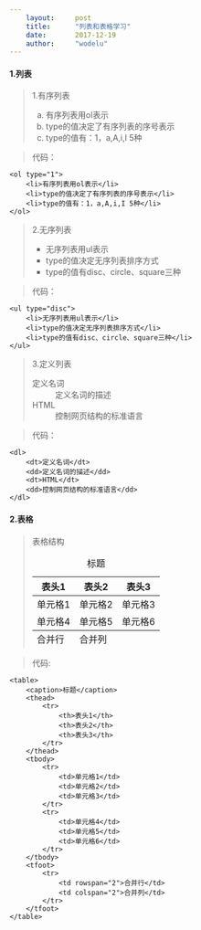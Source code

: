 ```yaml
---
	layout:		post
	title:		"列表和表格学习"
	date:		2017-12-19
	author:		"wodelu"
---
```


#### 1.列表

> 1.有序列表
	<ol type="a">
		<li>有序列表用ol表示</li>
		<li>type的值决定了有序列表的序号表示</li>
		<li>type的值有：1，a,A,i,I 5种</li>
	</ol>

> 代码：

	<ol type="1">
		<li>有序列表用ol表示</li>
		<li>type的值决定了有序列表的序号表示</li>
		<li>type的值有：1，a,A,i,I 5种</li>
	</ol>

> 2.无序列表
	<ul type="square">
		<li>无序列表用ul表示</li>
		<li>type的值决定无序列表排序方式</li>
		<li>type的值有disc、circle、square三种</li>
	</ul>

> 代码：

	<ul type="disc">
		<li>无序列表用ul表示</li>
		<li>type的值决定无序列表排序方式</li>
		<li>type的值有disc、circle、square三种</li>
	</ul>

> 3.定义列表
	<dl>
		<dt>定义名词</dt>
		<dd>定义名词的描述</dd>
		<dt>HTML</dt>
		<dd>控制网页结构的标准语言</dd>
	</dl>

> 代码：

	<dl>
		<dt>定义名词</dt>
		<dd>定义名词的描述</dd>
		<dt>HTML</dt>
		<dd>控制网页结构的标准语言</dd>
	</dl>

#### 2.表格


> 表格结构
	<table>
		<caption>标题</caption>
		<thead>
			<tr>
				<th>表头1</th>
				<th>表头2</th>
				<th>表头3</th>
			</tr>
		</thead>
		<tbody>
			<tr>
				<td>单元格1</td>
				<td>单元格2</td>
				<td>单元格3</td>
			</tr>
			<tr>
				<td>单元格4</td>
				<td>单元格5</td>
				<td>单元格6</td>
			</tr>
		</tbody>
		<tfoot>
			<tr>
				<td rowspan="2">合并行</td>
				<td colspan="2">合并列</td>
			</tr>
		</tfoot>
	</table>

> 代码:

	<table>
		<caption>标题</caption>
		<thead>
			<tr>
				<th>表头1</th>
				<th>表头2</th>
				<th>表头3</th>
			</tr>
		</thead>
		<tbody>
			<tr>
				<td>单元格1</td>
				<td>单元格2</td>
				<td>单元格3</td>
			</tr>
			<tr>
				<td>单元格4</td>
				<td>单元格5</td>
				<td>单元格6</td>
			</tr>
		</tbody>
		<tfoot>
			<tr>
				<td rowspan="2">合并行</td>
				<td colspan="2">合并列</td>
			</tr>
		</tfoot>
	</table>
